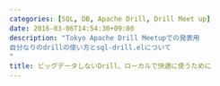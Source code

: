 ```yaml
---
categories: [SQL, DB, Apache Drill, Drill Meet up]
date: 2016-03-06T14:54:30+09:00
description: "Tokyo Apache Drill Meetupでの発表用
自分なりのdrillの使い方とsql-drill.elについて
"
title: ビッグデータしないDrill、ローカルで快適に使うために
---
```


<section data-markdown
    data-separator="\n\n"
    data-vertical="\n\n"
    data-notes="^Note:">
<script type="text/template">
# ビッグデータしないDrill、ローカルで快適に使うために
----------------------
[Tokyo Apache Drill Meetup](http://drill.connpass.com/event/27414/)  
2016-03-22

<!-- .slide: class="center" -->

# About Me
---------
![κeenのアイコン](/images/icon.png) <!-- .element: style="position:absolute;right:0;z-index:-1" -->

 + κeen
 + [@blackenedgold](https://twitter.com/blackenedgold)
 + Github: [KeenS](https://github.com/KeenS)
 + Lisp, ML, Rust, Shell Scriptあたりを書きます
 + サイバーエージェントのエンジニア
   + アドテクスタジオ所属
   + データエンジニアじゃなくてもデータを触ることはある


# なぜローカルか
---------------

* ビッグデータ重い
* 使いたいデータが絞れる時には大袈裟
  + 「売り上げ上位1000のユーザの行動」とか
* 同じようなクエリの重複
  + 新しいテーブル作れないDBとかview作れないDBとか
* 結果をRに渡したりとかが面倒
  + CSVダウンロードがGUI

# キャッシュ的な
----------------

```
+---------------------------------+
| BIG DATA (BigQuery, Spark, etc) |
+---------------------------------+
        ^ |  ^  |
        | |  |  |
        | v  |  v
   +-------------------+
   | ローカルキャッシュ | <- ???
   +-------------------+
     ^ | ^ | ^ | ^ |
     | v | v | v | |
     +----------+  |
     |   自分   |  |
     +----------+  v
     +---+    +-----+
     | R | <--| CSV |
     +---+    +-----+
```


# やりたいこと
--------------

* パパッっと処理を始められる
  + だいたい「CSVを簡単に読める」に同じ
  + たまにJSONとか
* 簡単に処理出来る
  + 自分が馴れているかどうか
* CSVを吐ける
  + 最後はRに渡したい


# 候補
-------

* ローカルMySQL
  + 事前のScheme定義が必要
* R
  + 扱い馴れない
* SQLite
  + 事前のScheme定義が必要
* (Python)
  + あまり向いてない？



<pre style='font-size: 200%'>
＿人人人人人人人＿
＞　突然のDrill　＜
￣Y^Y^Y^Y^Y^Y￣
</pre>


# なぜ Drill
------------

* (デーモン立ち上げておけば)サクっと始められる
* CSVをそのまま読める
  + Schema定義がいらない!
* ついでにJSONも読める
* 馴れたSQLで操作出来る
* CSV吐ける


# Drillを便利にするために
-------------------------

* いくつかのシェル関数
* Drillのデーモン/クライアントの起動を便利に

```sh
drill-start() {
    ~/compile/zookeeper-3.4.8/bin/zkServer.sh start
    drillbit.sh start
}

drill-cli() {
    sqlline -u jdbc:drill:zk=localhost:2181
}

drill-web() {
   firefox http://localhost:8047
}
```


# もっと便利に
--------------

* REPLでの操作が面倒
  + ヒストリ遡るのとか
  + ミスった時の訂正が地味に不便
* シンタックスハイライト欲しい
* 馴れたツールで編集したい


# sql-drill.el
--------------

* [KeenS/sql-drill.el](https://github.com/KeenS/sql-drill.el)
* Emacsのsql-modeのDrillサポート
  + emacsのsql-modeは拡張可能
* シンタックスハイライト
* REPL


# DEMO
------
<!-- .slide: class="center" -->


# まとめ
--------

* ローカルでデータ分析したい時があるよ
* その時にDrillは便利だよ
* Emacs向けのDrillプラグイン作ったよ

</script>
</section>
